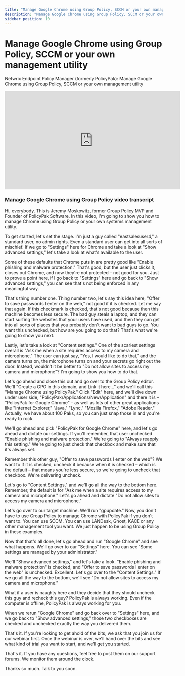 ```yaml
---
title: "Manage Google Chrome using Group Policy, SCCM or your own management utility"
description: "Manage Google Chrome using Group Policy, SCCM or your own management utility"
sidebar_position: 10
---
```

# Manage Google Chrome using Group Policy, SCCM or your own management utility

Netwrix Endpoint Policy Manager (formerly PolicyPak): Manage Google Chrome using Group Policy, SCCM
or your own management utility

<iframe width="560" height="315" src="https://www.youtube.com/embed/hjXlY4a1H2Q?si=hkppxF2cbhnIBmYi" title="YouTube video player" frameborder="0" allow="accelerometer; autoplay; clipboard-write; encrypted-media; gyroscope; picture-in-picture; web-share" referrerpolicy="strict-origin-when-cross-origin" allowfullscreen></iframe>

### Manage Google Chrome using Group Policy video transcript

Hi, everybody. This is Jeremy Moskowitz, former Group Policy MVP and Founder of PolicyPak Software.
In this video, I'm going to show you how to manage Chrome using Group Policy or your own systems
management utility.

To get started, let's set the stage. I'm just a guy called "eastsalesuser4," a standard user, no
admin rights. Even a standard user can get into all sorts of mischief. If we go to "Settings" here
for Chrome and take a look at "Show advanced settings," let's take a look at what's available to the
user.

Some of these defaults that Chrome puts in are pretty good like "Enable phishing and malware
protection." That's good, but the user just clicks it, closes out Chrome, and now they're not
protected – not good for you. Just to prove a point here, if I go back to "Settings" here and go
back to "Show advanced settings," you can see that's not being enforced in any meaningful way.

That's thing number one. Thing number two, let's say this idea here, "Offer to save passwords I
enter on the web," not good if it is checked. Let me say that again. If this checkmark is checked,
that's not good because then this machine becomes less secure. The bad guy steals a laptop, and they
can start surfing the websites that your users have used, and then they can get into all sorts of
places that you probably don't want to bad guys to go. You want this unchecked, but how are you
going to do that? That's what we're going to show you next.

Lastly, let's take a look at "Content settings." One of the scariest settings overall is "Ask me
when a site requires access to my camera and microphone." The user can just say, "Yes, I would like
to do that," and the camera turns on, the microphone turns on and your secrets go right out the
door. Instead, wouldn't it be better to "Do not allow sites to access my camera and microphone"? I'm
going to show you how to do that.

Let's go ahead and close this out and go over to the Group Policy editor. We'll "Create a GPO in
this domain, and Link it here…" and we'll call this "Manage Chrome using PolicyPak." Click "Edit"
here, and we'll dive down under user side, "PolicyPak/Applications/New/Application" and there it is
– "PolicyPak for Google Chrome" – as well as lots of other great applications like "Internet
Explorer," "Java," "Lync," "Mozilla Firefox," "Adobe Reader." Actually, we have about 100 Paks, so
you can just snap those in and you're ready to rock.

We'll go ahead and pick "PolicyPak for Google Chrome" here, and let's go ahead and dictate our
settings. If you'll remember, that user unchecked "Enable phishing and malware protection." We're
going to "Always reapply this setting." We're going to just check that checkbox and make sure that
it's always set.

Remember this other guy, "Offer to save passwords I enter on the web"? We want to if it is checked,
uncheck it because when it is checked – which is the default – that means you're less secure, so
we're going to uncheck that checkbox. We're delivering uncheck.

Let's go to "Content Settings," and we'll go all the way to the bottom here. Remember, the default
is for "Ask me when a site requires access to my camera and microphone." Let's go ahead and dictate
"Do not allow sites to access my camera and microphone."

Let's go over to our target machine. We'll run "gpupdate." Now, you don't have to use Group Policy
to manage Chrome with PolicyPak if you don't want to. You can use SCCM. You can use LANDesk, Ghost,
KACE or any other management tool you want. We just happen to be using Group Policy in these
examples.

Now that that's all done, let's go ahead and run "Google Chrome" and see what happens. We'll go over
to our "Settings" here. You can see "Some settings are managed by your administrator."

We'll "Show advanced settings," and let's take a look. "Enable phishing and malware protection" is
checked, and "Offer to save passwords I enter on the web" is unchecked. Excellent. Let's go over to
the "Content Settings." If we go all the way to the bottom, we'll see "Do not allow sites to access
my camera and microphone."

What if a user is naughty here and they decide that they should uncheck this guy and recheck this
guy? PolicyPak is always working. Even if the computer is offline, PolicyPak is always working for
you.

When we rerun "Google Chrome" and go back over to "Settings" here, and we go back to "Show advanced
settings," those two checkboxes are checked and unchecked exactly the way you delivered them.

That's it. If you're looking to get ahold of the bits, we ask that you join us for our webinar
first. Once the webinar is over, we'll hand over the bits and see what kind of trial you want to
start, and we'll get you started.

That's it. If you have any questions, feel free to post them on our support forums. We monitor them
around the clock.

Thanks so much. Talk to you soon.
